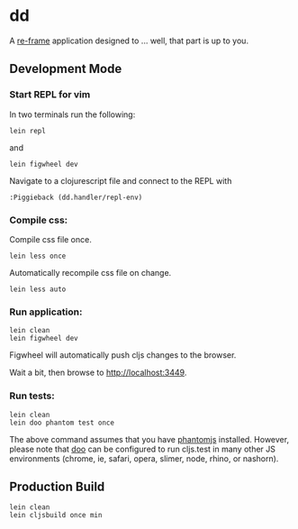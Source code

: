 # dd

A [re-frame](https://github.com/Day8/re-frame) application designed to ... well, that part is up to you.

## Development Mode

### Start REPL for vim

In two terminals run the following:

```
lein repl
```

and

```
lein figwheel dev
```

Navigate to a clojurescript file and connect to the REPL with

```
:Piggieback (dd.handler/repl-env)
```

### Compile css:

Compile css file once.

```
lein less once
```

Automatically recompile css file on change.

```
lein less auto
```

### Run application:

```
lein clean
lein figwheel dev
```

Figwheel will automatically push cljs changes to the browser.

Wait a bit, then browse to [http://localhost:3449](http://localhost:3449).

### Run tests:

```
lein clean
lein doo phantom test once
```

The above command assumes that you have [phantomjs](https://www.npmjs.com/package/phantomjs) installed. However, please note that [doo](https://github.com/bensu/doo) can be configured to run cljs.test in many other JS environments (chrome, ie, safari, opera, slimer, node, rhino, or nashorn). 

## Production Build

```
lein clean
lein cljsbuild once min
```
